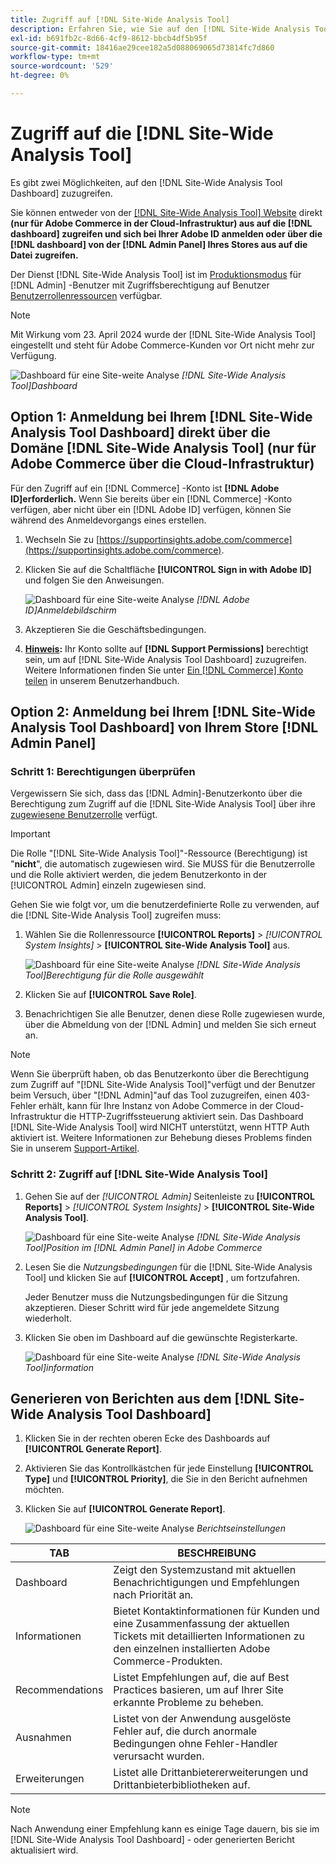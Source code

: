 ```yaml
---
title: Zugriff auf [!DNL Site-Wide Analysis Tool]
description: Erfahren Sie, wie Sie auf den [!DNL Site-Wide Analysis Tool] zugreifen.
exl-id: b691fb2c-8d66-4cf9-8612-bbcb4df5b95f
source-git-commit: 18416ae29cee182a5d088069065d73814fc7d860
workflow-type: tm+mt
source-wordcount: '529'
ht-degree: 0%

---
```


# Zugriff auf die [!DNL Site-Wide Analysis Tool]

Es gibt zwei Möglichkeiten, auf den [!DNL Site-Wide Analysis Tool Dashboard] zuzugreifen.

Sie können entweder von der [[!DNL Site-Wide Analysis Tool] Website](https://supportinsights.adobe.com/commerce) direkt **(nur für Adobe Commerce in der Cloud-Infrastruktur) aus auf die [!DNL dashboard] zugreifen und sich bei Ihrer Adobe ID anmelden oder über die [!DNL dashboard] von der [!DNL Admin Panel] Ihres Stores aus auf die Datei zugreifen.**

Der Dienst [!DNL Site-Wide Analysis Tool] ist im [Produktionsmodus](https://docs.magento.com/user-guide/magento/installation-modes.html) für [!DNL Admin] -Benutzer mit Zugriffsberechtigung auf Benutzer [Benutzerrollenressourcen](https://docs.magento.com/user-guide/system/permissions-user-roles.html) verfügbar.

>[!NOTE]
>
>Mit Wirkung vom 23. April 2024 wurde der [!DNL Site-Wide Analysis Tool] eingestellt und steht für Adobe Commerce-Kunden vor Ort nicht mehr zur Verfügung.


![ Dashboard für eine Site-weite Analyse](../../assets/tools/site-wide-analysis-tool-dashboard.png)
*[!DNL Site-Wide Analysis Tool]Dashboard*

## Option 1: Anmeldung bei Ihrem [!DNL Site-Wide Analysis Tool Dashboard] direkt über die Domäne [!DNL Site-Wide Analysis Tool] (nur für Adobe Commerce über die Cloud-Infrastruktur)

Für den Zugriff auf ein [!DNL Commerce] -Konto ist **[!DNL Adobe ID]erforderlich.**
Wenn Sie bereits über ein [!DNL Commerce] -Konto verfügen, aber nicht über ein [!DNL Adobe ID] verfügen, können Sie während des Anmeldevorgangs eines erstellen.

1. Wechseln Sie zu [https://supportinsights.adobe.com/commerce](https://supportinsights.adobe.com/commerce).

1. Klicken Sie auf die Schaltfläche **[!UICONTROL Sign in with Adobe ID]** und folgen Sie den Anweisungen.

   ![ Dashboard für eine Site-weite Analyse](../../assets/tools/adobe-id-login.jpg)
   *[!DNL Adobe ID]Anmeldebildschirm*

1. Akzeptieren Sie die Geschäftsbedingungen.

1. **<u>Hinweis</u>:** Ihr Konto sollte auf **[!DNL Support Permissions]** berechtigt sein, um auf [!DNL Site-Wide Analysis Tool Dashboard] zuzugreifen.
Weitere Informationen finden Sie unter [Ein [!DNL Commerce] Konto teilen](https://experienceleague.adobe.com/docs/commerce-admin/start/commerce-account/commerce-account-share.html) in unserem Benutzerhandbuch.

## Option 2: Anmeldung bei Ihrem [!DNL Site-Wide Analysis Tool Dashboard] von Ihrem Store [!DNL Admin Panel]

### Schritt 1: Berechtigungen überprüfen

Vergewissern Sie sich, dass das [!DNL Admin]-Benutzerkonto über die Berechtigung zum Zugriff auf die [!DNL Site-Wide Analysis Tool] über ihre [zugewiesene Benutzerrolle](https://docs.magento.com/user-guide/system/permissions-user-roles.html) verfügt.

>[!IMPORTANT]
>
>Die Rolle &quot;[!DNL Site-Wide Analysis Tool]&quot;-Ressource (Berechtigung) ist &quot;**nicht**&quot;, die automatisch zugewiesen wird. Sie MUSS für die Benutzerrolle und die Rolle aktiviert werden, die jedem Benutzerkonto in der [!UICONTROL Admin] einzeln zugewiesen sind.

Gehen Sie wie folgt vor, um die benutzerdefinierte Rolle zu verwenden, auf die [!DNL Site-Wide Analysis Tool] zugreifen muss:

1. Wählen Sie die Rollenressource **[!UICONTROL Reports]** > *[!UICONTROL System Insights]* > **[!UICONTROL Site-Wide Analysis Tool]** aus.

   ![ Dashboard für eine Site-weite Analyse](../../assets/tools/swat-role-access.png)
   *[!DNL Site-Wide Analysis Tool]Berechtigung für die Rolle ausgewählt*

1. Klicken Sie auf **[!UICONTROL Save Role]**.

1. Benachrichtigen Sie alle Benutzer, denen diese Rolle zugewiesen wurde, über die Abmeldung von der [!DNL Admin] und melden Sie sich erneut an.

>[!NOTE]
>
>Wenn Sie überprüft haben, ob das Benutzerkonto über die Berechtigung zum Zugriff auf &quot;[!DNL Site-Wide Analysis Tool]&quot;verfügt und der Benutzer beim Versuch, über &quot;[!DNL Admin]&quot;auf das Tool zuzugreifen, einen 403-Fehler erhält, kann für Ihre Instanz von Adobe Commerce in der Cloud-Infrastruktur die HTTP-Zugriffssteuerung aktiviert sein. Das Dashboard [!DNL Site-Wide Analysis Tool] wird NICHT unterstützt, wenn HTTP Auth aktiviert ist. Weitere Informationen zur Behebung dieses Problems finden Sie in unserem [Support-Artikel](https://support.magento.com/hc/en-us/articles/360057400172-403-errors-when-accessing-Site-Wide-Analysis-Tool-on-Magento?_ga=2.168901729.117144580.1649172612-1623400270.1640858671).

### Schritt 2: Zugriff auf [!DNL Site-Wide Analysis Tool]

1. Gehen Sie auf der *[!UICONTROL Admin]* Seitenleiste zu **[!UICONTROL Reports]** > *[!UICONTROL System Insights]* > **[!UICONTROL Site-Wide Analysis Tool]**.

   ![ Dashboard für eine Site-weite Analyse](../../assets/tools/ac-admin-panel-marked.jpg)
   *[!DNL Site-Wide Analysis Tool]Position im [!DNL Admin Panel] in Adobe Commerce*

1. Lesen Sie die *Nutzungsbedingungen* für die [!DNL Site-Wide Analysis Tool] und klicken Sie auf **[!UICONTROL Accept]** , um fortzufahren.

   Jeder Benutzer muss die Nutzungsbedingungen für die Sitzung akzeptieren. Dieser Schritt wird für jede angemeldete Sitzung wiederholt.


1. Klicken Sie oben im Dashboard auf die gewünschte Registerkarte.

   ![ Dashboard für eine Site-weite Analyse](../../assets/tools/swat-information-tab.png)
   *[!DNL Site-Wide Analysis Tool]information*

## Generieren von Berichten aus dem [!DNL Site-Wide Analysis Tool Dashboard]

1. Klicken Sie in der rechten oberen Ecke des Dashboards auf **[!UICONTROL Generate Report]**.

1. Aktivieren Sie das Kontrollkästchen für jede Einstellung **[!UICONTROL Type]** und **[!UICONTROL Priority]**, die Sie in den Bericht aufnehmen möchten.

1. Klicken Sie auf **[!UICONTROL Generate Report]**.

   ![ Dashboard für eine Site-weite Analyse](../../assets/tools/swat-report-settings.png)
   *Berichtseinstellungen*

| TAB | BESCHREIBUNG |
| --- | --- |
| Dashboard | Zeigt den Systemzustand mit aktuellen Benachrichtigungen und Empfehlungen nach Priorität an. |
| Informationen | Bietet Kontaktinformationen für Kunden und eine Zusammenfassung der aktuellen Tickets mit detaillierten Informationen zu den einzelnen installierten Adobe Commerce-Produkten. |
| Recommendations | Listet Empfehlungen auf, die auf Best Practices basieren, um auf Ihrer Site erkannte Probleme zu beheben. |
| Ausnahmen | Listet von der Anwendung ausgelöste Fehler auf, die durch anormale Bedingungen ohne Fehler-Handler verursacht wurden. |
| Erweiterungen | Listet alle Drittanbietererweiterungen und Drittanbieterbibliotheken auf. |

>[!NOTE]
>
>Nach Anwendung einer Empfehlung kann es einige Tage dauern, bis sie im [!DNL Site-Wide Analysis Tool Dashboard] - oder generierten Bericht aktualisiert wird.
